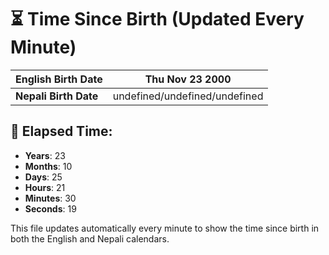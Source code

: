 # ⏳ Time Since Birth (Updated Every Minute)

| **English Birth Date** | Thu Nov 23 2000 |
|------------------------|-------------------------------------|
| **Nepali Birth Date**  | undefined/undefined/undefined                  |

## 📅 Elapsed Time:

- **Years**: 23
- **Months**: 10
- **Days**: 25
- **Hours**: 21
- **Minutes**: 30
- **Seconds**: 19

This file updates automatically every minute to show the time since birth in both the English and Nepali calendars.